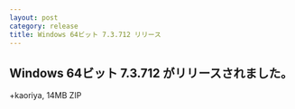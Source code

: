 ```yaml
---
layout: post
category: release
title: Windows 64ビット 7.3.712 リリース
---
```


Windows 64ビット 7.3.712 がリリースされました。
-------------------------------------------------------

+kaoriya, 14MB ZIP
